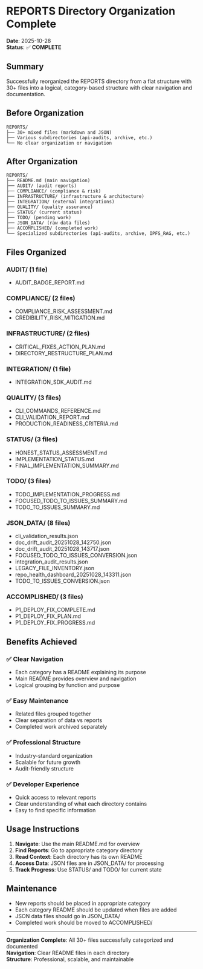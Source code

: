 # REPORTS Directory Organization Complete

**Date**: 2025-10-28  
**Status**: ✅ **COMPLETE**

## Summary

Successfully reorganized the REPORTS directory from a flat structure with 30+ files into a logical, category-based structure with clear navigation and documentation.

## Before Organization

```
REPORTS/
├── 30+ mixed files (markdown and JSON)
├── Various subdirectories (api-audits, archive, etc.)
└── No clear organization or navigation
```

## After Organization

```
REPORTS/
├── README.md (main navigation)
├── AUDIT/ (audit reports)
├── COMPLIANCE/ (compliance & risk)
├── INFRASTRUCTURE/ (infrastructure & architecture)
├── INTEGRATION/ (external integrations)
├── QUALITY/ (quality assurance)
├── STATUS/ (current status)
├── TODO/ (pending work)
├── JSON_DATA/ (raw data files)
├── ACCOMPLISHED/ (completed work)
└── Specialized subdirectories (api-audits, archive, IPFS_RAG, etc.)
```

## Files Organized

### AUDIT/ (1 file)
- AUDIT_BADGE_REPORT.md

### COMPLIANCE/ (2 files)
- COMPLIANCE_RISK_ASSESSMENT.md
- CREDIBILITY_RISK_MITIGATION.md

### INFRASTRUCTURE/ (2 files)
- CRITICAL_FIXES_ACTION_PLAN.md
- DIRECTORY_RESTRUCTURE_PLAN.md

### INTEGRATION/ (1 file)
- INTEGRATION_SDK_AUDIT.md

### QUALITY/ (3 files)
- CLI_COMMANDS_REFERENCE.md
- CLI_VALIDATION_REPORT.md
- PRODUCTION_READINESS_CRITERIA.md

### STATUS/ (3 files)
- HONEST_STATUS_ASSESSMENT.md
- IMPLEMENTATION_STATUS.md
- FINAL_IMPLEMENTATION_SUMMARY.md

### TODO/ (3 files)
- TODO_IMPLEMENTATION_PROGRESS.md
- FOCUSED_TODO_TO_ISSUES_SUMMARY.md
- TODO_TO_ISSUES_SUMMARY.md

### JSON_DATA/ (8 files)
- cli_validation_results.json
- doc_drift_audit_20251028_142750.json
- doc_drift_audit_20251028_143717.json
- FOCUSED_TODO_TO_ISSUES_CONVERSION.json
- integration_audit_results.json
- LEGACY_FILE_INVENTORY.json
- repo_health_dashboard_20251028_143311.json
- TODO_TO_ISSUES_CONVERSION.json

### ACCOMPLISHED/ (3 files)
- P1_DEPLOY_FIX_COMPLETE.md
- P1_DEPLOY_FIX_PLAN.md
- P1_DEPLOY_FIX_PROGRESS.md

## Benefits Achieved

### ✅ **Clear Navigation**
- Each category has a README explaining its purpose
- Main README provides overview and navigation
- Logical grouping by function and purpose

### ✅ **Easy Maintenance**
- Related files grouped together
- Clear separation of data vs reports
- Completed work archived separately

### ✅ **Professional Structure**
- Industry-standard organization
- Scalable for future growth
- Audit-friendly structure

### ✅ **Developer Experience**
- Quick access to relevant reports
- Clear understanding of what each directory contains
- Easy to find specific information

## Usage Instructions

1. **Navigate**: Use the main README.md for overview
2. **Find Reports**: Go to appropriate category directory
3. **Read Context**: Each directory has its own README
4. **Access Data**: JSON files are in JSON_DATA/ for processing
5. **Track Progress**: Use STATUS/ and TODO/ for current state

## Maintenance

- New reports should be placed in appropriate category
- Each category README should be updated when files are added
- JSON data files should go in JSON_DATA/
- Completed work should be moved to ACCOMPLISHED/

---

**Organization Complete**: All 30+ files successfully categorized and documented  
**Navigation**: Clear README files in each directory  
**Structure**: Professional, scalable, and maintainable
